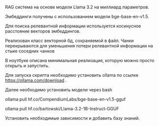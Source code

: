 RAG система на основе модели Llama 3.2 на миллиард параметров. 

Эмбеддинги получены с использованием модели bge-base-en-v1.5.

Для поиска релевантной информации используется косинусное расстояние векторов эмбеддингов.

Реализован класс векторной бд, сохраняемой в файл. Чанки перекрываются для уменьшения потери релевантной информации на стыке соседних чанков

В ноутбуке описана минимальная реализация, которую можно просто открыть и запустить.

Для запуска скрипта необходимо установить ollama по ссылке https://ollama.com/download .

Далее необходимо установить модели через bash

ollama pull hf.co/CompendiumLabs/bge-base-en-v1.5-gguf

ollama pull hf.co/bartowski/Llama-3.2-1B-Instruct-GGUF

Установить необходимые зависимости и добавить базу знаний.

